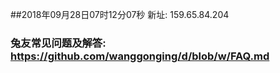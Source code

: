 ##2018年09月28日07时12分07秒 新址: 159.65.84.204
### 兔友常见问题及解答: https://github.com/wanggonging/d/blob/w/FAQ.md
